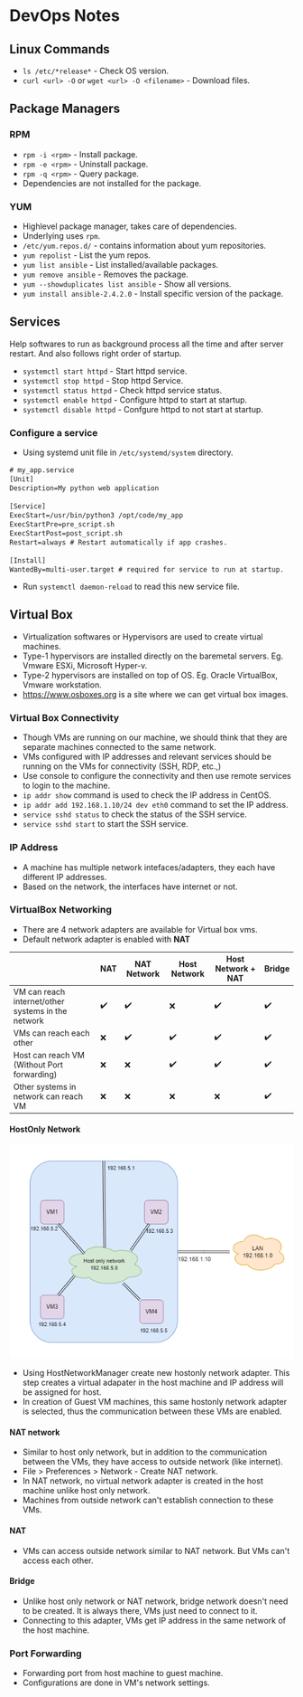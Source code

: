 # DevOps Notes

## Linux Commands

- `ls /etc/*release*` - Check OS version.
- `curl <url> -O` or `wget <url> -O <filename>` - Download files.

## Package Managers

### RPM

- `rpm -i <rpm>` - Install package.
- `rpm -e <rpm>` - Uninstall package.
- `rpm -q <rpm>` - Query package.
- Dependencies are not installed for the package.

### YUM

- Highlevel package manager, takes care of dependencies.
- Underlying uses `rpm`.
- `/etc/yum.repos.d/` - contains information about yum repositories.
- `yum repolist` - List the yum repos.
- `yum list ansible` - List installed/available packages.
- `yum remove ansible` - Removes the package.
- `yum --showduplicates list ansible` - Show all versions.
- `yum install ansible-2.4.2.0` - Install specific version of the package.

## Services

Help softwares to run as background process all the time and after server restart. And also follows right order of startup.

- `systemctl start httpd` - Start httpd service.
- `systemctl stop httpd` - Stop httpd Service.
- `systemctl status httpd` - Check httpd service status.
- `systemctl enable httpd` - Configure httpd to start at startup.
- `systemctl disable httpd` - Confgure httpd to not start at startup.

### Configure a service

- Using systemd unit file in `/etc/systemd/system` directory.

```
# my_app.service
[Unit]
Description=My python web application

[Service]
ExecStart=/usr/bin/python3 /opt/code/my_app
ExecStartPre=pre_script.sh
ExecStartPost=post_script.sh
Restart=always # Restart automatically if app crashes.

[Install]
WantedBy=multi-user.target # required for service to run at startup.
```

- Run `systemctl daemon-reload` to read this new service file.

## Virtual Box

- Virtualization softwares or Hypervisors are used to create virtual machines.
- Type-1 hypervisors are installed directly on the baremetal servers. Eg. Vmware ESXi, Microsoft Hyper-v.
- Type-2 hypervisors are installed on top of OS. Eg. Oracle VirtualBox, Vmware workstation.
- https://www.osboxes.org is a site where we can get virtual box images.

### Virtual Box Connectivity

- Though VMs are running on our machine, we should think that they are separate machines connected to the same network.
- VMs configured with IP addresses and relevant services should be running on the VMs for connectivity (SSH, RDP, etc.,)
- Use console to configure the connectivity and then use remote services to login to the machine.
- `ip addr show` command is used to check the IP address in CentOS.
- `ip addr add 192.168.1.10/24 dev eth0` command to set the IP address.
- `service sshd status` to check the status of the SSH service.
- `service sshd start` to start the SSH service.

### IP Address

- A machine has multiple network intefaces/adapters, they each have different IP addresses.
- Based on the network, the interfaces have internet or not.

### VirtualBox Networking

- There are 4 network adapters are available for Virtual box vms.
- Default network adapter is enabled with **NAT**

|                                                    | NAT                | NAT Network        | Host Network       | Host Network + NAT | Bridge             |
| -------------------------------------------------- | ------------------ | ------------------ | ------------------ | ------------------ | ------------------ |
| VM can reach internet/other systems in the network | :heavy_check_mark: | :heavy_check_mark: | :x:                | :heavy_check_mark: | :heavy_check_mark: |
| VMs can reach each other                           | :x:                | :heavy_check_mark: | :heavy_check_mark: | :heavy_check_mark: | :heavy_check_mark: |
| Host can reach VM (Without Port forwarding)        | :x:                | :x:                | :heavy_check_mark: | :heavy_check_mark: | :heavy_check_mark: |
| Other systems in network can reach VM              | :x:                | :x:                | :x:                | :x:                | :heavy_check_mark: |

#### HostOnly Network

![Host only Network](images/host-networks.png?raw=true 'Host only Network')

- Using HostNetworkManager create new hostonly network adapter. This step creates a virtual adapater in the host machine and IP address will be assigned for host.
- In creation of Guest VM machines, this same hostonly network adapter is selected, thus the communication between these VMs are enabled.

#### NAT network

- Similar to host only network, but in addition to the communication between the VMs, they have access to outside network (like internet).
- File > Preferences > Network - Create NAT network.
- In NAT network, no virtual network adapter is created in the host machine unlike host only network.
- Machines from outside network can't establish connection to these VMs.

#### NAT

- VMs can access outside network similar to NAT network. But VMs can't access each other.

#### Bridge

- Unlike host only network or NAT network, bridge network doesn't need to be created. It is always there, VMs just need to connect to it.
- Connecting to this adapter, VMs get IP address in the same network of the host machine.

### Port Forwarding

- Forwarding port from host machine to guest machine.
- Configurations are done in VM's network settings.
